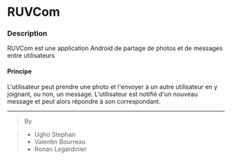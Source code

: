 # RUVCom

### Description

RUVCom est une application Android de partage de photos et de messages entre utilisateurs

#### Principe

L'utilisateur peut prendre une photo et l'envoyer à un autre utilisateur en y joignant, ou non, un message. L'utilisateur est notifié d'un nouveau message et peut alors répondre à son correspondant.

----------

> By

> - Ugho Stephan
> - Valentin Bourreau
> - Ronan Legardinier